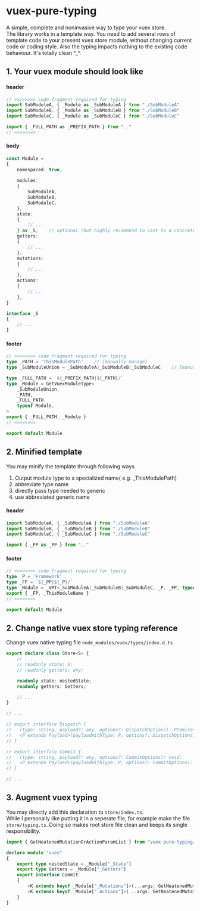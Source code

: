 
# vuex-pure-typing
A simple, complete and noninvasive way to type your vuex store.  
The library works in a template way. You need to add several rows of template code to your present vuex store module, without changing current code or coding style. Also the typing impacts nothing to the existing code behaviour. It's totally clean ^_^.

## 1. Your vuex module should look like
#### header
```typescript
// >>>>>>>> code fragment required for typing
import SubModuleA, { _Module as _SubModuleA } from "./SubModuleA"
import SubModuleB, { _Module as _SubModuleB } from "./SubModuleB"
import SubModuleC, { _Module as _SubModuleC } from "./SubModuleC"

import { _FULL_PATH as _PREFIX_PATH } from ".."
// <<<<<<<<
```
#### body
```typescript
const Module =
{
    namespaced: true,
    
    modules:
    {
        SubModuleA,
        SubModuleB,
        SubModuleC,
    },
    state:
    {
        // ...
    } as _S,    // optional (but highly recommend to cast to a concrete interface!)
    getters:
    {
        // ...
    },
    mutations:
    {
        // ...
    },
    actions:
    {
        // ...
    },
}

interface _S
{
    // ...
}
```
#### footer
```typescript
// >>>>>>>> code fragment required for typing
type _PATH = 'ThisModulePath'    // [manually manage]
type _SubModuleUnion = _SubModuleA|_SubModuleB|_SubModuleC    // [manually manage]

type _FULL_PATH = `${_PREFIX_PATH}${_PATH}/`
type _Module = GetVuexModuleType<
    _SubModuleUnion,
    _PATH,
    _FULL_PATH,
    typeof Module,
>
export { _FULL_PATH, _Module }
// <<<<<<<<

export default Module

```
## 2. Minified template
You may minify the template through following ways  
1. Output module type to a specialized name( e.g. _ThisModulePath)
2. abbreviate type name
3. directly pass type needed to generic
4. use abbreviated generic name
#### header
```typescript
import SubModuleA, { _SubModuleA } from "./SubModuleA"
import SubModuleB, { _SubModuleB } from "./SubModuleB"
import SubModuleC, { _SubModuleC } from "./SubModuleC"

import { _FP as _PP } from ".."
```
#### footer
```typescript
// >>>>>>>> code fragment required for typing
type _P = 'Framework'
type _FP = `${_PP}${_P}/`
type _Module = _VMT<_SubModuleA|_SubModuleB|_SubModuleC, _P, _FP, typeof Module>
export { _FP, _ThisModuleName }
// <<<<<<<<

export default Module
```
## 2. Change native vuex store typing reference
Change vuex native typing file `node_modules/vuex/types/index.d.ts`
```typescript
export declare class Store<S> {
    // ...
    // readonly state: S;
    // readonly getters: any;

    readonly state: nestedState;
    readonly getters: Getters;

    // ...
}

// ...

// export interface Dispatch {
//   (type: string, payload?: any, options?: DispatchOptions): Promise<any>;
//   <P extends Payload>(payloadWithType: P, options?: DispatchOptions): Promise<any>;
// }

// export interface Commit {
//   (type: string, payload?: any, options?: CommitOptions): void;
//   <P extends Payload>(payloadWithType: P, options?: CommitOptions): void;
// }

// ...

```

## 3. Augment vuex typing
You may directly add this declaration to `store/index.ts`.  
While I personally like putting it in a seperate file, for example make the file `store/typing.ts`. Doing so makes root store file clean and keeps its single responsibility.  
```typescript
import { GetNeatenedMutationOrActionParamList } from "vuex-pure-typing/helpers"

declare module "vuex"
{
    export type nestedState = _Module["_State"]
    export type Getters = _Module["_Getters"]
    export interface Commit
    {
        <K extends keyof _Module["_Mutations"]>(...args: GetNeatenedMutationOrActionParamList<_Module["_Mutations"], K, CommitOptions>): ReturnType<_Module["_Mutations"][K]>
        <K extends keyof _Module["_Actions"]>(...args: GetNeatenedMutationOrActionParamList<_Module["_Actions"], K, CommitOptions>): Promise<ReturnType<_Module["_Actions"][K]>>
    }
}

```